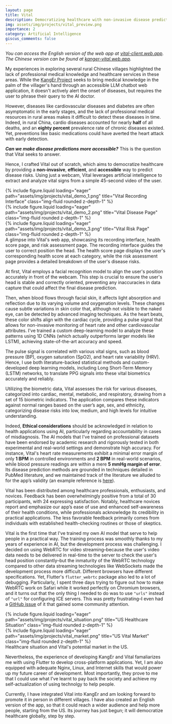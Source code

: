 ```yaml
---
layout: page
title: Vital
description: Democratizing healthcare with non-invasive disease prediction.
img: assets/img/projects/vital_preview.png
importance: 2
category: Artificial Intelligence
giscus_comments: false
---
```

*You can access the English version of the web app at [vital-client.web.app](vital-client.web.app).* *The Chinese version can be found at [kanger-vital.web.app](vital-ai.web.app).*

My experiences in exploring several rural Chinese villages highlighted the lack of professional medical knowledge and healthcare services in these areas. While the [KangEr Project](https://zehao.tech/projects/kanger_project/) seeks to bring medical knowledge in the palm of the villager's hand through an accessible LLM chatbot web application, it doesn't actively alert the onset of diseases, but requires the user to phrase their query to the AI doctor.

However, diseases like cardiovascular diseases and diabetes are often asymptomatic in the early stages, and the lack of professional medical resources in rural areas makes it difficult to detect these diseases in time. Indeed, in rural China, cardio diseases accounted for nearly **half** of all deaths, and an **eighty percent** prevalence rate of chronic diseases existed. Yet, preventions like basic medications could have averted the heart attack with early detection. 

***Can we make disease predictions more accessible?*** This is the question that Vital seeks to answer.

Hence, I crafted Vital out of scratch, which aims to democratize healthcare by providing a **non-invasive**, **efficient**, and **accessible** way to predict disease risks. Using just a webcam, Vital leverages artificial intelligence to extract and analyze vital signs from a simple 45-second video of the user. 

<div class="row">
    <div class="col-sm mt-3 mt-md-0">
        {% include figure.liquid loading="eager" path="assets/img/projects/vital_demo_1.png" title="Vital Recording Interface" class="img-fluid rounded z-depth-1" %}
    </div>
    <div class="col-sm mt-3 mt-md-0">
        {% include figure.liquid loading="eager" path="assets/img/projects/vital_demo_2.png" title="Vital Disease Page" class="img-fluid rounded z-depth-1" %}
    </div>
    <div class="col-sm mt-3 mt-md-0">
        {% include figure.liquid loading="eager" path="assets/img/projects/vital_demo_3.png" title="Vital Risk Page" class="img-fluid rounded z-depth-1" %}
    </div>
</div>
<div class="caption">
    A glimpse into Vital's web app, showcasing its recording interface, health score page, and risk assessment page. The recording interface guides the user to correct position the head. The health score page displays the user's corresponding health score at each category, while the risk assessment page provides a detailed breakdown of the user's disease risks.
</div>

At first, Vital employs a facial recognition model to align the user's position accurately in front of the webcam. This step is crucial to ensure the user's head is stable and correctly oriented, preventing any inaccuracies in data capture that could affect the final disease prediction. 

Then, when blood flows through facial skin, it affects light absorption and reflection due to its varying volume and oxygenation levels. These changes cause subtle variations in skin color that, although not visible to the naked eye, can be detected by advanced imaging techniques. As the heart beats, these color shifts align with the cardiac cycle, providing a pulse signal that allows for non-invasive monitoring of heart rate and other cardiovascular attributes. I've trained a custom deep-learning model to analyze these patterns using 1D CNNs (which actually outperforms larger models like LSTM), achieving state-of-the-art accuracy and speed.

The pulse signal is correlated with various vital signs, such as blood pressure (BP), oxygen saturation (SpO2), and heart rate variability (HRV). Hence, I use both literature-backed statistical methods and custom-developed deep learning models, including Long Short-Term Memory (LSTM) networks, to translate PPG signals into these vital biometrics accurately and reliably.

Utilizing the biometric data, Vital assesses the risk for various diseases, categorized into cardiac, mental, metabolic, and respiratory, drawing from a set of 15 biometric indicators. The application compares these indicators against normal ranges based on the user’s age, sex, and ethnicity, categorizing disease risks into low, medium, and high levels for intuitive understanding.

Indeed, **Ethical considerations** should be acknowledged in relation to health applications using AI, particularly regarding accountability in cases of misdiagnosis. The AI models that I've trained on professional datasets have been endorsed by academic research and rigorously tested in both experimental and real-world settings and demonstrate high accuracy. For instance, Vital's heart rate measurements exhibit a minimal error margin of only **1 BPM** in controlled environments and **2 BPM** in real-world scenarios, while blood pressure readings are within a mere **5 mmHg margin of error**. Its disease prediction methods are grounded in techniques detailed in PubMed literature, and we maintained track of the literature we alluded to for the app’s validity (an example reference is [here](https://pubmed.ncbi.nlm.nih.gov/20980134/)). 

Vital has been distributed among healthcare professionals, enthusiasts, and novices. Feedback has been overwhelmingly positive from a total of 30 participants, with 24 expressing satisfaction. Notably, healthcare novices report and emphasize our app’s ease of use and enhanced self-awareness of their health conditions, while professionals acknowledge its credibility in practical applications. The less favorable feedback primarily comes from individuals with established health-checking routines or those of skeptics.

Vital is the first time that I've trained my own AI model that serve to help people in a practical way. The training process was smoothly thanks to my years of experience in AI, but the development process was challenging. I decided on using WebRTC for video streaming–because the user's video data needs to be delivered in real-time to the server to check the user's head position constantly–but the inmaturity of the WebRTC technology compared to other data streaming technologies like WebSockets made the development process more difficult. Different browsers have different specifications. Yet, Flutter's `flutter_webrtc` package also led to a lot of debugging. Particularly, I spent three days trying to figure out how to make WebRTC work on Safari while it worked perfectly on Chromium browsers, and it turns out that the only thing I needed to do was to use `"urls"` instead of `"url"` for configuring ICE servers. This was pretty frustrating–I even had a [GitHub issue](https://github.com/flutter-webrtc/flutter-webrtc/issues/1550) of it that gained some community attention.

<div class="row">
    <div class="col-sm mt-3 mt-md-0">
        {% include figure.liquid loading="eager" path="assets/img/projects/vital_situation.png" title="US Healthcare Situation" class="img-fluid rounded z-depth-1" %}
    </div>
    <div class="col-sm mt-3 mt-md-0">
        {% include figure.liquid loading="eager" path="assets/img/projects/vital_market.png" title="US Vital Market" class="img-fluid rounded z-depth-1" %}
    </div>
</div>
<div class="caption">
    Healthcare situation and Vital's potential market in the US.
</div>

Nevertheless, the experience of developing KangEr and Vital famaliarizes me with using Flutter to develop cross-platform applications. Yet, I am also equipped with adequate Nginx, Linux, and Internet skills that would power up my future career of development. Most importantly, they prove to me that I could use what I've learnt to pay back the society and achieve my self-actualization of using technolgy to help people.

Currently, I have integrated Vital into KangEr and am looking forward to promote it in person in different villages. I have also created an English version of the app, so that it could reach a wider audience and help more people, starting from the US. Its journey has just begun; it will democratize healthcare globally, step by step.